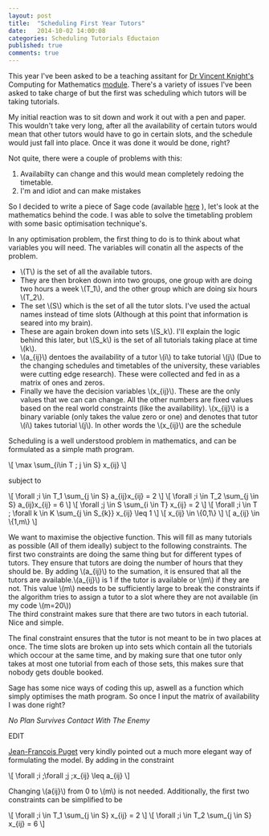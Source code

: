 ```yaml
---
layout: post
title:  "Scheduling First Year Tutors"
date:   2014-10-02 14:00:08
categories: Scheduling Tutorials Eductaion
published: true 
comments: true
---
```


This year I've been asked to be a teaching assitant for [Dr Vincent Knight's](https://plus.google.com/+VincentKnight/posts) Computing for Mathematics [module](http://vincent-knight.com/Computing_for_mathematics/).
There's a variety of issues I've been asked to take charge of but the first was scheduling which tutors will be taking tutorials.

My initial reaction was to sit down and work it out with a pen and paper.
This wouldn't take very long, after all the availability of certain tutors would mean that other tutors would have to go in certain slots, and the schedule would just fall into place.
Once it was done it would be done, right?

Not quite, there were a couple of problems with this:

1. Availabilty can change and this would mean completely redoing the timetable.
2. I'm and idiot and can make mistakes

So I decided to write a piece of Sage code (available [here](https://github.com/JasYoung314/scheduler) ), let's look at the mathematics behind the code.
I was able to solve the timetabling problem with some basic optimisation technique's.

In any optimisation problem, the first thing to do is to think about what variables you will need.
The variables will conatin all the aspects of the problem.

- \\(T\\) is the set of all the available tutors. 
- They are then broken down into two groups, one group with are doing two hours a week \\(T_1\\), and the other group which are doing six hours \\(T_2\\).
- The set \\(S\\) which is the set of all the tutor slots. I've used the actual names instead of time slots (Although at this point that information is seared into my brain).
- These are again broken down into sets \\(S_k\\). I'll explain the logic behind this later, but \\(S_k\\) is the set of all tutorials taking place at time \\(k\\).
- \\(a\_{ij}\\) dentoes the availability of a tutor \\(i\\) to take tutorial \\(j\\) (Due to the changing schedules and timetables of the university, these variables were cutting edge research). These were collected and fed in as a matrix of ones and zeros.
- Finally we have the decision variables \\(x\_{ij}\\).
These are the only values that we can can change. All the other numbers are fixed values based on the real world constraints (like the availability).
\\(x\_{ij}\\)  is a binary variable (only takes the value zero or one) and denotes that tutor \\(i\\) takes tutorial \\(j\\). In other words the \\(x\_{ij}\\) are the schedule

Scheduling is a well understood problem in mathematics, and can be formulated as a simple math program.

\\[ \max \sum\_{i\in T \; j \in S} x\_{ij} \\]


subject to

\\[   \forall \;i \in T\_1 \sum\_{j \in S} a\_{ij}x\_{ij} = 2 \\] 
\\[   \forall \;i \in T\_2 \sum\_{j \in S} a\_{ij}x\_{ij} = 6 \\] 
\\[   \forall \;j \in S \sum\_{i \in T} x\_{ij} = 2 \\]
\\[   \forall \;i \in T \; \forall k \in K \sum\_{j \in S\_{k}} x\_{ij} \leq 1 \\]
\\[   x\_{ij} \in \\{0,1\\} \\]
\\[   a\_{ij} \in \\{1,m\\} \\]


We want to maximise the objective function. This will fill as many tutorials as possible (All of them ideally) subject to the following constraints.
The first two constraints are doing the same thing but for different types of tutors.
They ensure that tutors are doing the number of hours that they should be.
By adding \\(a\_{ij}\\) to the sumation, it is ensured that all the tutors are available.\\(a\_{ij}\\) is 1 if the tutor is available or \\(m\\) if they are not. This value \\(m\\) needs to be sufficiently large to break the constraints if the algorithm tries to assign a tutor to a slot where they are not available (in my code \\(m=20\\))  
The third constraint makes sure that there are two tutors in each tutorial. Nice and simple.

The final constraint ensures that the tutor is not meant to be in two places at once. 
The time slots are broken up into sets which contain all the tutorials which occour at the same time, and by making sure that one tutor only takes at most one tutorial from each of those sets, this makes sure that nobody gets double booked.

Sage has some nice ways of coding this up, aswell as a function which simply optimises the math program. So once I input the matrix of availability I was done right?

*No Plan Survives Contact With The Enemy*   

EDIT

[Jean-Francois Puget](https://twitter.com/JFPuget) very kindly pointed out a much more elegant way of formulating the model.
By adding in the constraint 

\\[   \forall \;i \;\forall \;j \;x\_{ij} \leq a\_{ij} \\]

Changing \\(a\{ij}\\) from 0 to \\(m\\) is not needed.
Additionally, the first two constraints can be simplified to be

\\[   \forall \;i \in T\_1 \sum\_{j \in S} x\_{ij} = 2 \\] 
\\[   \forall \;i \in T\_2 \sum\_{j \in S} x\_{ij} = 6 \\] 
